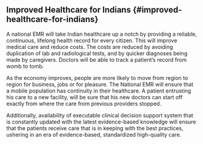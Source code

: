 ## Improved Healthcare for Indians {#improved-healthcare-for-indians}

A national EMR will take Indian healthcare up a notch by providing a reliable, continuous, lifelong health record for every citizen. This will improve medical care and reduce costs.  The costs are reduced by avoiding duplication of lab and radiological tests, and by quicker diagnoses being made by caregivers. Doctors will be able to track a patient’s record from womb to tomb.

As the economy improves, people are more likely to move from region to region for business, jobs or for pleasure. The National EMR will ensure that a mobile population has continuity in their healthcare. A patient entrusting his care to a new facility, will be sure that his new doctors can start off exactly from where the care from previous providers stopped.

Additionally, availability of executable clinical decision support system that is constantly updated with the latest evidence-based knowledge will ensure that the patients receive care that is in keeping with the best practices, ushering in an era of evidence-based, standardized high-quality care.